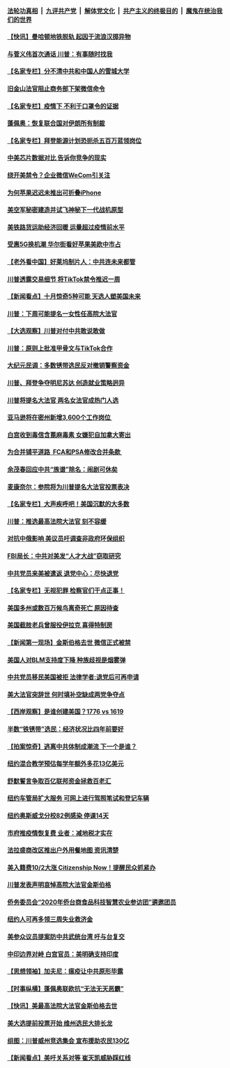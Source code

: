 

####  [法轮功真相](../../../../basic/blob/master/README.md?t=09210531) &nbsp;|&nbsp; [九评共产党](../../../../9ping.md/blob/master/README.md?t=09210531) &nbsp;|&nbsp; [解体党文化](../../../../jtdwh.md/blob/master/README.md?t=09210531)  &nbsp;|&nbsp; [共产主义的终极目的](../../../../gczydzjmd.md/blob/master/README.md?t=09210531) &nbsp;|&nbsp; [魔鬼在统治我们的世界](../../../../mgztzwmdsj.md/blob/master/README.md?t=09210531) 

#### [【快讯】曼哈顿地铁脱轨 起因于流浪汉掷异物](../pages/nsc412/n12417674.md?t=09210531) 

#### [与菅义伟首次通话 川普：有事随时找我](../pages/nsc412/n12417597.md?t=09210531) 

#### [【名家专栏】分不清中共和中国人的雪城大学](../pages/nsc412/n12417372.md?t=09210531) 

#### [旧金山法官阻止商务部下架微信命令](../pages/nsc412/n12417465.md?t=09210531) 

#### [【名家专栏】疫情下 不利于口罩令的证据](../pages/nsc412/n12414835.md?t=09210531) 

#### [蓬佩奥：恢复联合国对伊朗所有制裁](../pages/nsc412/n12417360.md?t=09210531) 

#### [【名家专栏】拜登能源计划恐扼杀五百万蓝领岗位](../pages/nsc412/n12416572.md?t=09210531) 

#### [中美芯片数据对比 告诉你竞争的现实](../pages/nsc412/n12411129.md?t=09210531) 

#### [绕开美禁令？企业微信WeCom引关注](../pages/nsc412/n12416287.md?t=09210531) 

#### [为何苹果迟迟未推出可折叠iPhone](../pages/nsc412/n12409477.md?t=09210531) 

#### [美空军秘密建造并试飞神秘下一代战机原型](../pages/nsc412/n12412373.md?t=09210531) 

#### [美铁路货运助经济回暖 运量超过疫情前水平](../pages/nsc412/n12416686.md?t=09210531) 

#### [受惠5G换机潮 华尔街看好苹果美欧中市占](../pages/nsc412/n12416553.md?t=09210531) 

#### [【老外看中国】好莱坞制片人：中共连未来都管](../pages/nsc412/n12416697.md?t=09210531) 

#### [川普透露交易细节 将TikTok禁令推迟一周](../pages/nsc412/n12416598.md?t=09210531) 

#### [【新闻看点】十月惊奇5种可能 天选人塑美国未来](../pages/nsc412/n12416182.md?t=09210531) 

#### [川普：下周可能提名一女性任高院大法官](../pages/nsc412/n12416386.md?t=09210531) 

#### [【大选观察】川普对付中共敢说敢做](../pages/nsc412/n12416366.md?t=09210531) 

#### [川普：原则上批准甲骨文与TikTok合作](../pages/nsc412/n12416361.md?t=09210531) 

#### [大纪元民调：多数锈带选民反对撤销警察资金](../pages/nsc412/n12416362.md?t=09210531) 

#### [川普、拜登争夺明尼苏达 创造就业策略迥异](../pages/nsc412/n12416349.md?t=09210531) 

#### [川普将提名大法官 两名女法官成热门人选](../pages/nsc412/n12416240.md?t=09210531) 

#### [亚马逊将在密州新增3,600个工作岗位 ](../pages/nsc412/n12416277.md?t=09210531) 

#### [白宫收到毒信含蓖麻毒素 女嫌犯自加拿大寄出](../pages/nsc412/n12416252.md?t=09210531) 

#### [为合并铺平道路  FCA和PSA修改合并条款 ](../pages/nsc412/n12416266.md?t=09210531) 

#### [余茂春回应中共“族谱”除名：闹剧可休矣](../pages/nsc412/n12416159.md?t=09210531) 

#### [麦康奈尔：参院将为川普提名大法官投票表决](../pages/nsc412/n12416192.md?t=09210531) 

#### [【名家专栏】大声疾呼吧！美国沉默的大多数](../pages/nsc412/n12414863.md?t=09210531) 

#### [川普：推选最高法院大法官 刻不容缓](../pages/nsc412/n12415885.md?t=09210531) 

#### [对抗中俄影响 美议员吁调查非政府环保组织](../pages/nsc412/n12415863.md?t=09210531) 

#### [FBI局长：中共对美发“人才大战”窃取研究](../pages/nsc412/n12415919.md?t=09210531) 

#### [中共党员来美被遣返 退党中心：尽快退党](../pages/nsc412/n12415164.md?t=09210531) 

#### [【名家专栏】无视犯罪 检察官们干点正事！](../pages/nsc412/n12414831.md?t=09210531) 

#### [美国多州或数百万候鸟离奇死亡 原因待查](../pages/nsc412/n12415086.md?t=09210531) 

#### [美国截肢老兵曾服役伊拉克 喜得特制房](../pages/nsc412/n12414884.md?t=09210531) 

#### [【新闻第一现场】金斯伯格去世 微信正式被禁](../pages/nsc412/n12415631.md?t=09210531) 

#### [美国人对BLM支持度下降 种族歧视是烟雾弹](../pages/nsc412/n12415124.md?t=09210531) 

#### [中共党员移民美国被拒 法律学者:退党后可再申请](../pages/nsc412/n12415173.md?t=09210531) 

#### [美大法官突辞世 何时填补空缺成两党争夺点](../pages/nsc412/n12414980.md?t=09210531) 

#### [【西岸观察】是谁创建美国？1776 vs 1619](../pages/nsc412/n12415268.md?t=09210531) 

#### [半数“铁锈带”选民：经济状况比四年前要好](../pages/nsc412/n12415198.md?t=09210531) 

#### [【拍案惊奇】逃离中共体制成潮流 下一个是谁？](../pages/nsc412/n12415212.md?t=09210531) 

#### [纽约混合教学预估每学年额外多花13亿美元](../pages/nsc412/n12415130.md?t=09210531) 

#### [舒默誓言争取百亿联邦资金拯救百老汇](../pages/nsc412/n12415178.md?t=09210531) 

#### [纽约车管局扩大服务 可网上进行驾照笔试和登记车辆](../pages/nsc412/n12415137.md?t=09210531) 

#### [纽约奥斯威戈分校82例感染 停课14天](../pages/nsc412/n12415176.md?t=09210531) 

#### [市府推疫情恢复费 业者：减地税才实在](../pages/nsc412/n12414622.md?t=09210531) 

#### [法拉盛商改区推出户外用餐地图 资讯清楚](../pages/nsc412/n12415181.md?t=09210531) 

#### [美入籍费10/2大涨 Citizenship Now！提醒民众抓紧办](../pages/nsc412/n12415184.md?t=09210531) 

#### [川普发表声明哀悼高院大法官金斯伯格](../pages/nsc412/n12415152.md?t=09210531) 

#### [侨务委员会“2020年侨台商食品科技智慧农业参访团”遴邀团员](../pages/nsc412/n12415188.md?t=09210531) 

#### [纽约人可再多领三周失业救济金](../pages/nsc412/n12415190.md?t=09210531) 

#### [美参众议员提案防中共武统台湾 吁与台复交](../pages/nsc412/n12414873.md?t=09210531) 

#### [中印边界对峙 白宫官员：美明确支持印度](../pages/nsc412/n12414846.md?t=09210531) 

#### [【思想领袖】加夫尼：瘟疫让中共原形毕露](../pages/nsc412/n12162113.md?t=09210531) 

#### [【时事纵横】蓬佩奥联欧抗“无法无天恶霸”](../pages/nsc412/n12414177.md?t=09210531) 

#### [【快讯】美最高法院大法官金斯伯格去世](../pages/nsc412/n12414756.md?t=09210531) 

#### [美大选提前投票开始 维州选民大排长龙](../pages/nsc412/n12414616.md?t=09210531) 

#### [组图：川普威州竞选集会 宣布援助农民130亿](../pages/nsc412/n12413427.md?t=09210531) 

#### [【新闻看点】美吁关系对等 崔天凯威胁踩红线](../pages/nsc412/n12414308.md?t=09210531) 

